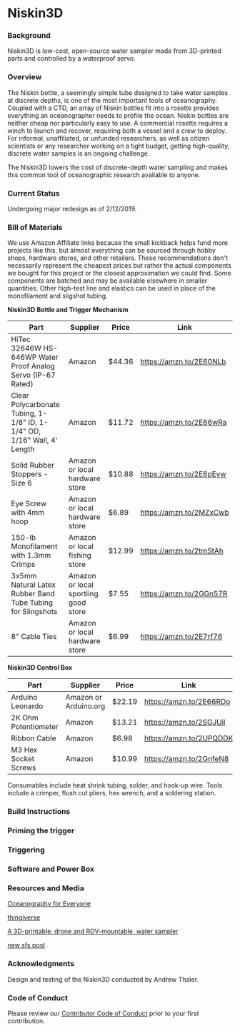 Niskin3D
========

### Background

Niskin3D is low-cost, open-source water sampler made from 3D-printed parts and controlled by a waterproof servo. 

### Overview

The Niskin bottle, a seemingly simple tube designed to take water samples at discrete depths, is one of the most important tools of oceanography. Coupled with a CTD, an array of Niskin bottles fit into a rosette provides everything an oceanographer needs to profile the ocean. Niskin bottles are neither cheap nor particularly easy to use. A commercial rosette requires a winch to launch and recover, requiring both a vessel and a crew to deploy. For informal, unaffiliated, or unfunded researchers, as well as citizen scientists or any researcher working on a tight budget, getting high-quality, discrete water samples is an ongoing challenge. 

The Niskin3D lowers the cost of discrete-depth water sampling and makes this common tool of oceanographic research available to anyone. 

### Current Status

Undergoing major redesign as of 2/12/2019.

### Bill of Materials

We use Amazon Affiliate links because the small kickback helps fund more projects like this, but almost everything can be sourced through hobby shops, hardware stores, and other retailers. These recommendations don't necessarily represent the cheapest prices but rather the actual components we bought for this project or the closest approximation we could find. Some components are batched and may be available elsewhere in smaller quantities. Other high-test line and elastics can be used in place of the monofilament and sligshot tubing. 

**Niskin3D Bottle and Trigger Mechanism**

Part | Supplier | Price | Link
--- | --- | --- | ---
HiTec 32646W HS-646WP Water Proof Analog Servo (IP-67 Rated) | Amazon | $44.36 | https://amzn.to/2E60NLb
Clear Polycarbonate Tubing, 1-1/8" ID, 1-1/4" OD, 1/16" Wall, 4' Length | Amazon | $11.72| https://amzn.to/2E66wRa
Solid Rubber Stoppers - Size 6 | Amazon or local hardware store | $10.88 | https://amzn.to/2E6pEyw
Eye Screw with 4mm hoop | Amazon or local hardware store | $6.89 | https://amzn.to/2MZxCwb
150-lb Monofilament with 1.3mm Crimps | Amazon or local fishing store | $12.99 | https://amzn.to/2tmStAh
3x5mm Natural Latex Rubber Band Tube Tubing for Slingshots | Amazon or local sportiing good store | $7.55 | https://amzn.to/2GGn57R
8" Cable Ties | Amazon or local hardware store | $6.99 | https://amzn.to/2E7rf76

**Niskin3D Control Box**

Part | Supplier | Price | Link
--- | --- | --- | ---
Arduino Leonardo | Amazon or Arduino.org | $22.19 | https://amzn.to/2E66RDo
2K Ohm Potentiometer | Amazon | $13.21 | https://amzn.to/2SGJUil
Ribbon Cable | Amazon | $6.98 | https://amzn.to/2UPQDDK
M3 Hex Socket Screws | Amazon | $10.99 | https://amzn.to/2GnfeN8

Consumables include heat shrink tubing, solder, and hook-up wire. Tools include a crimper, flush cut pliers, hex wrench, and a soldering station. 

### Build Instructions


### Priming the trigger

### Triggering

### Software and Power Box

### Resources and Media

[Oceanography for Everyone](http://oceanographyforeveryone.com/)

[thingiverse]()

[A 3D-printable, drone and ROV-mountable, water sampler](http://www.southernfriedscience.com/?p=18730)

[new sfs post]()

### Acknowledgments 

Design and testing of the Niskin3D conducted by Andrew Thaler.

### Code of Conduct

Please review our [Contributor Code of Conduct](https://github.com/OceanographyforEveryone/Niskin3D/blob/master/CODE_OF_CONDUCT.md) prior to your first contribution. 
